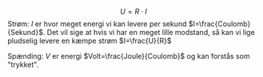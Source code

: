$$U=R\cdot I$$
Strøm: $I$ er hvor meget energi vi kan levere per sekund $I=\frac{Coulomb}{Sekund}$.
Det vil sige at hvis vi har en meget lille modstand, så kan vi lige pludselig levere en kæmpe strøm $I=\frac{U}{R}$

Spænding: $V$ er energi $Volt=\frac{Joule}{Coulomb}$ og kan forstås som "trykket".